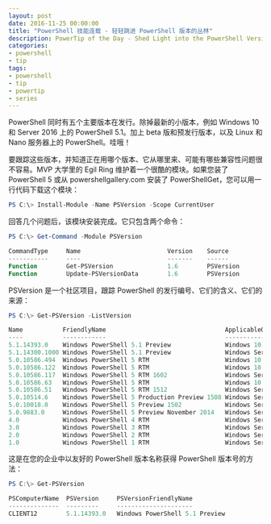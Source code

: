 ```yaml
---
layout: post
date: 2016-11-25 00:00:00
title: "PowerShell 技能连载 - 轻轻跳进 PowerShell 版本的丛林"
description: PowerTip of the Day - Shed Light into the PowerShell Version Jungle
categories:
- powershell
- tip
tags:
- powershell
- tip
- powertip
- series
---
```

PowerShell 同时有五个主要版本在发行。除掉最新的小版本，例如 Windows 10 和 Server 2016 上的 PowerShell 5.1。加上 beta 版和预发行版本，以及 Linux 和 Nano 服务器上的 PowerShell。哇哦！

要跟踪这些版本，并知道正在用哪个版本、它从哪里来、可能有哪些兼容性问题很不容易。MVP 大学里的 Egil Ring 维护着一个很酷的模块。如果您装了 PowerShell 5 或从 powershellgallery.com 安装了 PowerShellGet，您可以用一行代码下载这个模块：

```powershell
PS C:\> Install-Module -Name PSVersion -Scope CurrentUser
```

回答几个问题后，该模块安装完成。它只包含两个命令：

```powershell
PS C:\> Get-Command -Module PSVersion

CommandType     Name                        Version    Source
-----------     ----                        -------    ------
Function        Get-PSVersion               1.6        PSVersion
Function        Update-PSVersionData        1.6        PSVersion
```

PSVersion 是一个社区项目，跟踪 PowerShell 的发行编号、它们的含义、它们的来源：

```powershell
PS C:\> Get-PSVersion -ListVersion

Name           FriendlyName                                 ApplicableOS
----           ------------                                 ------------
5.1.14393.0    Windows PowerShell 5.1 Preview               Windows 10 Anniversar...
5.1.14300.1000 Windows PowerShell 5.1 Preview               Windows Server 2016 T...
5.0.10586.494  Windows PowerShell 5 RTM                     Windows 10 1511 + KB3...
5.0.10586.122  Windows PowerShell 5 RTM                     Windows 10 1511 + KB3...
5.0.10586.117  Windows PowerShell 5 RTM 1602                Windows Server 2012 R...
5.0.10586.63   Windows PowerShell 5 RTM                     Windows 10 1511 + KB3...
5.0.10586.51   Windows PowerShell 5 RTM 1512                Windows Server 2012 R...
5.0.10514.6    Windows PowerShell 5 Production Preview 1508 Windows Server 2012 R2
5.0.10018.0    Windows PowerShell 5 Preview 1502            Windows Server 2012 R2
5.0.9883.0     Windows PowerShell 5 Preview November 2014   Windows Server 2012 R...
4.0            Windows PowerShell 4 RTM                     Windows Server 2012 R...
3.0            Windows PowerShell 3 RTM                     Windows Server 2012, ...
2.0            Windows PowerShell 2 RTM                     Windows Server 2008 R...
1.0            Windows PowerShell 1 RTM                     Windows Server 2008, ...
```

这是在您的企业中以友好的 PowerShell 版本名称获得 PowerShell 版本号的方法：

```powershell
PS C:\> Get-PSVersion

PSComputerName  PSVersion     PSVersionFriendlyName
--------------  ---------     ---------------------
CLIENT12        5.1.14393.0   Windows PowerShell 5.1 Preview
```

<!--本文国际来源：[Shed Light into the PowerShell Version Jungle](http://community.idera.com/powershell/powertips/b/tips/posts/shed-light-into-the-powershell-version-jungle)-->
